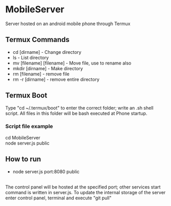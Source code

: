 # MobileServer
Server hosted on an android mobile phone through Termux

## Termux Commands
* cd [dirname] - Change directory
* ls - List directory
* mv [filename] [filename] - Move file, use to rename also
* mkdir [dirname] - Make directory
* rm [filename] - remove file
* rm -r [dirname] - remove entire directory

## Termux Boot
Type "cd ~/.termux/boot" to enter the correct folder; write an .sh
shell script. All files in this folder will be bash executed at Phone startup.
### Script file example
cd MobileServer <br/>
node server.js public

## How to run
* node server.js port:8080 public
<a/>
<br/>
The control panel will be hosted at the specified port; other services
start command is written in server.js.
To update the internal storage of the server enter control panel, terminal
and execute "git pull"
